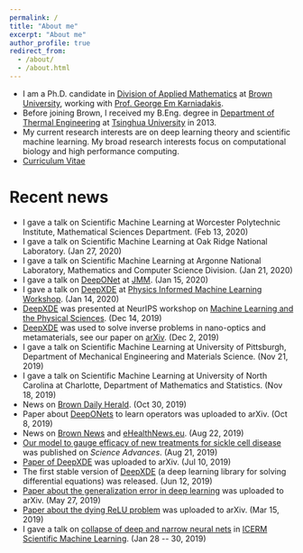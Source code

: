 ```yaml
---
permalink: /
title: "About me"
excerpt: "About me"
author_profile: true
redirect_from: 
  - /about/
  - /about.html
---
```


- I am a Ph.D. candidate in [Division of Applied Mathematics](https://www.brown.edu/academics/applied-mathematics) at [Brown University](https://www.brown.edu/), working with [Prof. George Em Karniadakis](https://www.brown.edu/research/projects/crunch/george-karniadakis).
- Before joining Brown, I received my B.Eng. degree in [Department of Thermal Engineering](https://www.tsinghua.edu.cn/publish/teen/index.html) at [Tsinghua University](http://www.tsinghua.edu.cn) in 2013.
- My current research interests are on deep learning theory and scientific machine learning. My broad research interests focus on computational biology and high performance computing.
- [Curriculum Vitae](http://lululxvi.github.io/files/CV.pdf)

<!---
Upcoming talks
======
-->

Recent news
======

- I gave a talk on Scientific Machine Learning at Worcester Polytechnic Institute, Mathematical Sciences Department. (Feb 13, 2020)
- I gave a talk on Scientific Machine Learning at Oak Ridge National Laboratory. (Jan 27, 2020)
- I gave a talk on Scientific Machine Learning at Argonne National Laboratory, Mathematics and Computer Science Division. (Jan 21, 2020)
- I gave a talk on [DeepONet](https://arxiv.org/abs/1910.03193) at [JMM](http://jointmathematicsmeetings.org/meetings/national/jmm2020/2245_program_wednesday.html). (Jan 15, 2020)
- I gave a talk on [DeepXDE](https://arxiv.org/abs/1907.04502) at [Physics Informed Machine Learning Workshop](http://www.cvent.com/events/3rd-physics-informed-machine-learning/event-summary-f98f0383e62f4bc4a68c663f7b08d22d.aspx). (Jan 14, 2020)
- [DeepXDE](https://arxiv.org/abs/1907.04502) was presented at NeurIPS workshop on [Machine Learning and the Physical Sciences](https://ml4physicalsciences.github.io/). (Dec 14, 2019)
- [DeepXDE](https://github.com/lululxvi/deepxde) was used to solve inverse problems in nano-optics and metamaterials, see our paper on [arXiv](https://arxiv.org/abs/1912.01085). (Dec 2, 2019)
- I gave a talk on Scientific Machine Learning at University of Pittsburgh, Department of Mechanical Engineering and Materials Science. (Nov 21, 2019)
- I gave a talk on Scientific Machine Learning at University of North Carolina at Charlotte, Department of Mathematics and Statistics. (Nov 18, 2019)
- News on [Brown Daily Herald](http://www.browndailyherald.com/2019/10/30/university-researchers-develop-computer-model-design-drugs-sickle-cell/). (Oct 30, 2019)
- Paper about [DeepONets](https://arxiv.org/abs/1910.03193) to learn operators was uploaded to arXiv. (Oct 8, 2019)
- News on [Brown News](https://www.brown.edu/news/2019-08-22/sicklecell) and [eHealthNews.eu](http://www.ehealthnews.eu/research/5923-computer-model-could-help-test-new-sickle-cell-drugs). (Aug 22, 2019)
- [Our model to gauge efficacy of new treatments for sickle cell disease](https://advances.sciencemag.org/content/5/8/eaax3905) was published on *Science Advances*. (Aug 21, 2019)
- [Paper of DeepXDE](https://arxiv.org/abs/1907.04502) was uploaded to arXiv. (Jul 10, 2019)
- The first stable version of [DeepXDE](https://github.com/lululxvi/deepxde) (a deep learning library for solving differential equations) was released. (Jun 12, 2019)
- [Paper about the generalization error in deep learning](https://arxiv.org/abs/1905.11427) was uploaded to arXiv. (May 27, 2019)
- [Paper about the dying ReLU problem](https://arxiv.org/abs/1903.06733) was uploaded to arXiv. (Mar 15, 2019)
- I gave a talk on [collapse of deep and narrow neural nets](https://icerm.brown.edu/video_archive/?play=1812) in [ICERM Scientific Machine Learning](https://icerm.brown.edu/events/ht19-1-sml/#workshopoverview). (Jan 28 -- 30, 2019)